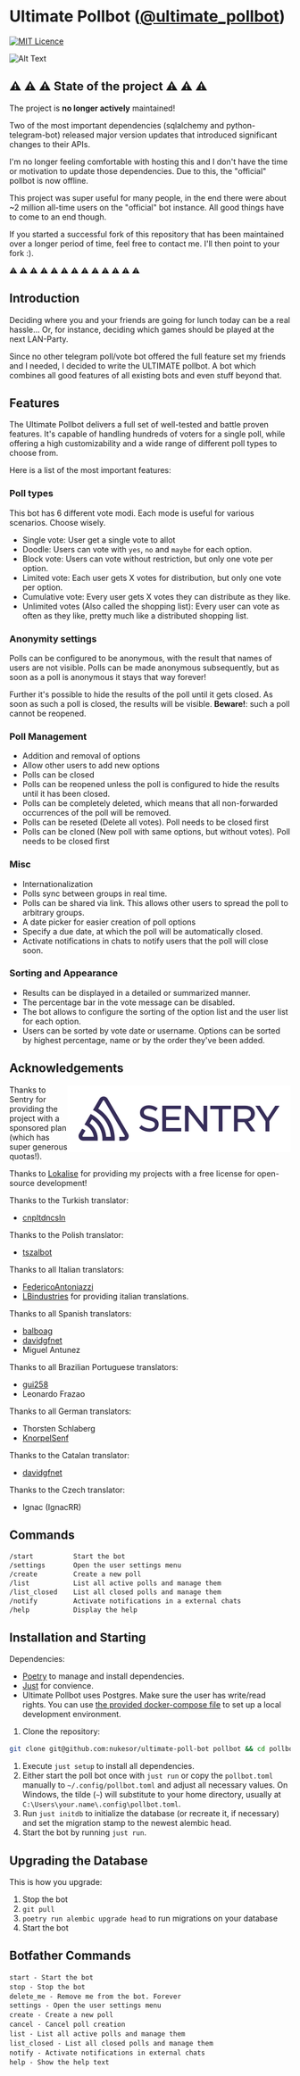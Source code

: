 # Ultimate Pollbot ([@ultimate_pollbot](https://t.me/ultimate_pollbot))

[![MIT Licence](https://img.shields.io/badge/license-MIT-success.svg)](https://github.com/Nukesor/pollbot/blob/main/LICENSE.md)

![Alt Text](https://github.com/Nukesor/images/blob/main/pollbot.gif)

## :warning: :warning: :warning:  State of the project :warning: :warning: :warning:

The project is **no longer actively** maintained!

Two of the most important dependencies (sqlalchemy and python-telegram-bot) released major version updates that introduced significant changes to their APIs.

I'm no longer feeling comfortable with hosting this and I don't have the time or motivation to update those dependencies. Due to this, the "official" pollbot is now offline.

This project was super useful for many people, in the end there were about ~2 million all-time users on the "official" bot instance. All good things have to come to an end though.

If you started a successful fork of this repository that has been maintained over a longer period of time, feel free to contact me. I'll then point to your fork :).

:warning: :warning: :warning: :warning: :warning: :warning: :warning: :warning: :warning: :warning: :warning: :warning: :warning:

## Introduction

Deciding where you and your friends are going for lunch today can be a real hassle...
Or, for instance, deciding which games should be played at the next LAN-Party.

Since no other telegram poll/vote bot offered the full feature set my friends and I needed, I decided to write the ULTIMATE pollbot. A bot which combines all good features of all existing bots and even stuff beyond that.

## Features

The Ultimate Pollbot delivers a full set of well-tested and battle proven features.
It's capable of handling hundreds of voters for a single poll, while offering a high customizability and a wide range of different poll types to choose from.

Here is a list of the most important features:

### Poll types

This bot has 6 different vote modi. Each mode is useful for various scenarios. Choose wisely.

- Single vote: User get a single vote to allot
- Doodle: Users can vote with `yes`, `no` and `maybe` for each option.
- Block vote: Users can vote without restriction, but only one vote per option.
- Limited vote: Each user gets X votes for distribution, but only one vote per option.
- Cumulative vote: Every user gets X votes they can distribute as they like.
- Unlimited votes (Also called the shopping list): Every user can vote as often as they like, pretty much like a distributed shopping list.

### Anonymity settings

Polls can be configured to be anonymous, with the result that names of users are not visible.
Polls can be made anonymous subsequently, but as soon as a poll is anonymous it stays that way forever!

Further it's possible to hide the results of the poll until it gets closed.
As soon as such a poll is closed, the results will be visible. **Beware!**: such a poll cannot be reopened.

### Poll Management

- Addition and removal of options
- Allow other users to add new options
- Polls can be closed
- Polls can be reopened unless the poll is configured to hide the results until it has been closed.
- Polls can be completely deleted, which means that all non-forwarded occurrences of the poll will be removed.
- Polls can be reseted (Delete all votes). Poll needs to be closed first
- Polls can be cloned (New poll with same options, but without votes). Poll needs to be closed first

### Misc

- Internationalization
- Polls sync between groups in real time.
- Polls can be shared via link. This allows other users to spread the poll to arbitrary groups.
- A date picker for easier creation of poll options
- Specify a due date, at which the poll will be automatically closed.
- Activate notifications in chats to notify users that the poll will close soon.

### Sorting and Appearance

- Results can be displayed in a detailed or summarized manner.
- The percentage bar in the vote message can be disabled.
- The bot allows to configure the sorting of the option list and the user list for each option.
- Users can be sorted by vote date or username. Options can be sorted by highest percentage, name or by the order they've been added.

## Acknowledgements

<a href="https://sentry.io" ><img align="right" src="https://raw.githubusercontent.com/Nukesor/images/main/sentry.svg" alt="Packaging status"></a>
Thanks to Sentry for providing the project with a sponsored plan (which has super generous quotas!).

Thanks to [Lokalise](https://lokalise.co) for providing my projects with a free license for open-source development!

Thanks to the Turkish translator:

- [cnpltdncsln](https://github.com/cnpltdncsln)

Thanks to the Polish translator:

- [tszalbot](https://github.com/tszalbot)

Thanks to all Italian translators:

- [FedericoAntoniazzi](https://github.com/FedericoAntoniazzi)
- [LBindustries](https://github.com/LBindustries) for providing italian translations.

Thanks to all Spanish translators:

- [balboag](https://github.com/balboag)
- [davidgfnet](https://github.com/davidgfnet)
- Miguel Antunez

Thanks to all Brazilian Portuguese translators:

- [gui258](https://github.com/gui258)
- Leonardo Frazao

Thanks to all German translators:

- Thorsten Schlaberg
- [KnorpelSenf](https://github.com/KnorpelSenf)

Thanks to the Catalan translator:

- [davidgfnet](https://github.com/davidgfnet)

Thanks to the Czech translator:

- Ignac (IgnacRR)

## Commands

```text
/start          Start the bot
/settings       Open the user settings menu
/create         Create a new poll
/list           List all active polls and manage them
/list_closed    List all closed polls and manage them
/notify         Activate notifications in a external chats
/help           Display the help
```

## Installation and Starting

Dependencies:

- [Poetry](https://python-poetry.org/) to manage and install dependencies.
- [Just](https://github.com/casey/just) for convience.
- Ultimate Pollbot uses Postgres. Make sure the user has write/read rights. You can use [the provided docker-compose
 file](https://github.com/Nukesor/ultimate-poll-bot/blob/main/docker/docker-compose.yml) to set up a local development
  environment.

1. Clone the repository:

```bash
git clone git@github.com:nukesor/ultimate-poll-bot pollbot && cd pollbot
```

1. Execute `just setup` to install all dependencies.
1. Either start the poll bot once with `just run` or copy the `pollbot.toml` manually to `~/.config/pollbot.toml`
    and adjust all necessary values.
    On Windows, the tilde (`~`) will substitute to your home directory, usually at `C:\Users\your.name\.config\pollbot.toml`.
1. Run `just initdb` to initialize the database (or recreate it, if necessary) and set the migration stamp to the newest alembic head.
1. Start the bot by running `just run`.

## Upgrading the Database

This is how you upgrade:

1. Stop the bot
1. `git pull`
1. `poetry run alembic upgrade head` to run migrations on your database
1. Start the bot

## Botfather Commands

```txt
start - Start the bot
stop - Stop the bot
delete_me - Remove me from the bot. Forever
settings - Open the user settings menu
create - Create a new poll
cancel - Cancel poll creation
list - List all active polls and manage them
list_closed - List all closed polls and manage them
notify - Activate notifications in external chats
help - Show the help text
```
